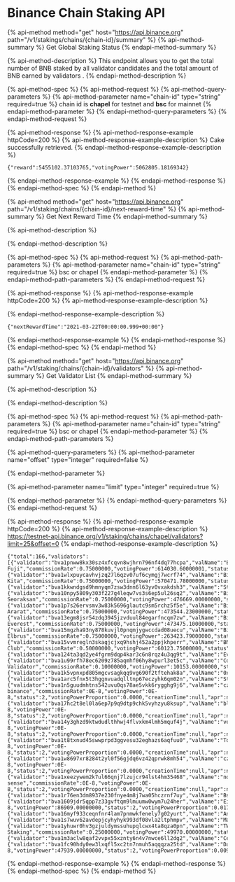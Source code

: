# Binance Chain Staking API

{% api-method method="get" host="https://api.binance.org" path="/v1/stakings/chains/{chain-id}/summary" %}
{% api-method-summary %}
Get Global Staking Status
{% endapi-method-summary %}

{% api-method-description %}
This endpoint allows you to get the total number of BNB staked by all validator candidates and the total amount of BNB earned by validators .
{% endapi-method-description %}

{% api-method-spec %}
{% api-method-request %}
{% api-method-query-parameters %}
{% api-method-parameter name="chain-id" type="string" required=true %}
chain id is **chapel** for testnet and **bsc** for mainnet
{% endapi-method-parameter %}
{% endapi-method-query-parameters %}
{% endapi-method-request %}

{% api-method-response %}
{% api-method-response-example httpCode=200 %}
{% api-method-response-example-description %}
Cake successfully retrieved.
{% endapi-method-response-example-description %}

```
{"reward":5455102.37103765,"votingPower":5062805.18169342}
```
{% endapi-method-response-example %}
{% endapi-method-response %}
{% endapi-method-spec %}
{% endapi-method %}

{% api-method method="get" host="https://api.binance.org" path="/v1/staking/chains/{chain-id}/next-reward-time" %}
{% api-method-summary %}
Get Next Reward Time
{% endapi-method-summary %}

{% api-method-description %}

{% endapi-method-description %}

{% api-method-spec %}
{% api-method-request %}
{% api-method-path-parameters %}
{% api-method-parameter name="chain-id" type="string" required=true %}
bsc or chapel
{% endapi-method-parameter %}
{% endapi-method-path-parameters %}
{% endapi-method-request %}

{% api-method-response %}
{% api-method-response-example httpCode=200 %}
{% api-method-response-example-description %}

{% endapi-method-response-example-description %}

```
{"nextRewardTime":"2021-03-22T00:00:00.999+00:00"}
```
{% endapi-method-response-example %}
{% endapi-method-response %}
{% endapi-method-spec %}
{% endapi-method %}

{% api-method method="get" host="https://api.binance.org" path="/v1/staking/chains/{chain-id}/validators" %}
{% api-method-summary %}
Get Validator List
{% endapi-method-summary %}

{% api-method-description %}

{% endapi-method-description %}

{% api-method-spec %}
{% api-method-request %}
{% api-method-path-parameters %}
{% api-method-parameter name="chain-id" type="string" required=true %}
bsc or chapel
{% endapi-method-parameter %}
{% endapi-method-path-parameters %}

{% api-method-query-parameters %}
{% api-method-parameter name="offset" type="integer" required=false %}

{% endapi-method-parameter %}

{% api-method-parameter name="limit" type="integer" required=true %}

{% endapi-method-parameter %}
{% endapi-method-query-parameters %}
{% endapi-method-request %}

{% api-method-response %}
{% api-method-response-example httpCode=200 %}
{% api-method-response-example-description %}
https://testnet-api.binance.org/v1/staking/chains/chapel/validators?limit=25&offset=0
{% endapi-method-response-example-description %}

```
{"total":166,"validators":[{"validator":"bva1pnww8kx30sz4xfcqvn8wjhrn796nf4dq77hcpa","valName":"Binance-Fuji","commissionRate":0.75000000,"votingPower":614030.60000001,"status":0,"votingPowerProportion":0.1213,"creationTime":null,"apr":0.00540000,"logoUrl":null,"delegatorNum":null},{"validator":"bva1wlxpuycavhvjzq27l6qzv07uf6cymgj7wcrf74","valName":"Binance-Kita","commissionRate":0.75000000,"votingPower":570471.78000000,"status":0,"votingPowerProportion":0.1127,"creationTime":null,"apr":0.00590000,"logoUrl":null,"delegatorNum":null},{"validator":"bva1kkwndgsd9hmnyqm7zsw3dnn6l63yv0vxakdsh3","valName":"StakeFun","commissionRate":0.25000000,"votingPower":500035.00000000,"status":0,"votingPowerProportion":0.0988,"creationTime":1615790212000,"apr":0.01880000,"logoUrl":null,"delegatorNum":null},{"validator":"bva10npy5809y303f227g4leqw7vs3s6ep5ul26sq2","valName":"Binance-Seoraksan","commissionRate":0.75000000,"votingPower":476669.00000000,"status":0,"votingPowerProportion":0.0942,"creationTime":null,"apr":0.00730000,"logoUrl":null,"delegatorNum":null},{"validator":"bva1p7s26ervsmv3w83k5696glautc9sm5rchz5f5e","valName":"Binance-Ararat","commissionRate":0.75000000,"votingPower":473544.23000000,"status":0,"votingPowerProportion":0.0935,"creationTime":null,"apr":0.00740000,"logoUrl":null,"delegatorNum":null},{"validator":"bva13egm8jsr54zdq3945jzvduul84egarfncqm7zw","valName":"Binance-Everest","commissionRate":0.75000000,"votingPower":473475.10000000,"status":0,"votingPowerProportion":0.0935,"creationTime":null,"apr":0.00640000,"logoUrl":null,"delegatorNum":null},{"validator":"bva15mgzha93ny878kuvjl0pnqmjygwccdad08uecu","valName":"Binance-Elbrus","commissionRate":0.75000000,"votingPower":263423.79000000,"status":0,"votingPowerProportion":0.0520,"creationTime":null,"apr":0.01380000,"logoUrl":null,"delegatorNum":null},{"validator":"bva15vvmregln3skagjcjxq9hshj452a2ppjkhperr","valName":"BNB48 Club","commissionRate":0.50000000,"votingPower":60123.75000000,"status":0,"votingPowerProportion":0.0119,"creationTime":null,"apr":0.09530000,"logoUrl":null,"delegatorNum":null},{"validator":"bva124ta3qd2ye4fgrm9dqp4kar3c6n8rqz4u3qg9t","valName":"Everstake_one","commissionRate":0.74000000,"votingPower":21951.00000000,"status":0,"votingPowerProportion":0.0043,"creationTime":null,"apr":0.12550000,"logoUrl":null,"delegatorNum":null},{"validator":"bva1u99rfh78ec6209z785aqmhf06hy8wpurl3et5c","valName":"Cosmic Validator","commissionRate":0.10000000,"votingPower":10153.00000000,"status":0,"votingPowerProportion":0.0020,"creationTime":1615465822000,"apr":1.12030000,"logoUrl":null,"delegatorNum":null},{"validator":"bva1k5vpnxpd805mgcvsagkqq9vg690f2tftehak8a","valName":"0x2VEV","commissionRate":0.10000000,"votingPower":10135.00000000,"status":1,"votingPowerProportion":0.0020,"creationTime":null,"apr":null,"logoUrl":null,"delegatorNum":null},{"validator":"bva1arc5fnx5t3hggnvuadqlltnp67eczyhk6qm02n","valName":"Staking4All","commissionRate":0.10000000,"votingPower":10132.00000000,"status":2,"votingPowerProportion":0.0020,"creationTime":null,"apr":1.11920000,"logoUrl":null,"delegatorNum":null},{"validator":"bva1n5guudmhtns542uvu0qs78ae5vkk6rygghg9j6","valName":"cz-binance","commissionRate":0E-8,"votingPower":0E-8,"status":2,"votingPowerProportion":0.0000,"creationTime":null,"apr":null,"logoUrl":null,"delegatorNum":null},{"validator":"bva17hc2t8el0la6ep7p9q9dtp9chk5vyhzyu8ksup","valName":"blablabla","commissionRate":0E-8,"votingPower":0E-8,"status":2,"votingPowerProportion":0.0000,"creationTime":null,"apr":null,"logoUrl":null,"delegatorNum":null},{"validator":"bva14y3ghzd9ktwdudlthhwj4flvxkm4lmh5mquf4j","valName":"verysoon","commissionRate":0E-8,"votingPower":0E-8,"status":2,"votingPowerProportion":0.0000,"creationTime":null,"apr":null,"logoUrl":null,"delegatorNum":null},{"validator":"bva1t8txnud45swwprpd3ggvesu32eghazs6aqfuu0","valName":"TodayClassroomMay","commissionRate":0E-8,"votingPower":0E-8,"status":2,"votingPowerProportion":0.0000,"creationTime":null,"apr":null,"logoUrl":null,"delegatorNum":null},{"validator":"bva1w8697xr8284t2yl0f56gjdq6vz42qprwk8mh54","valName":"cz@binance","commissionRate":0E-8,"votingPower":0E-8,"status":2,"votingPowerProportion":0.0000,"creationTime":null,"apr":null,"logoUrl":null,"delegatorNum":null},{"validator":"bva1xeezywem2k7ul66qnj7lzujcr94lst4hm35468","valName":"non-sense","commissionRate":0E-8,"votingPower":0E-8,"status":2,"votingPowerProportion":0.0000,"creationTime":null,"apr":null,"logoUrl":null,"delegatorNum":null},{"validator":"bva1r76en3dm8937e230fnye4m8j7wa05hczrnf7uy","valName":"BscScan","commissionRate":0.25000000,"votingPower":149970.00000000,"status":2,"votingPowerProportion":0.0296,"creationTime":null,"apr":null,"logoUrl":null,"delegatorNum":null},{"validator":"bva1609jdr5qpp7z33gvftqm9lmuumw0wym7u24her","valName":"EigenEisen","commissionRate":0E-8,"votingPower":86909.00000000,"status":2,"votingPowerProportion":0.0172,"creationTime":null,"apr":null,"logoUrl":null,"delegatorNum":null},{"validator":"bva16myf933ceqnfnr4lam7pnmwkfenely7g02yurt","valName":"AnkrValidator","commissionRate":0.10000000,"votingPower":67128.79389341,"status":2,"votingPowerProportion":0.0133,"creationTime":null,"apr":null,"logoUrl":null,"delegatorNum":null},{"validator":"bva1s7wuv62avdepjcyhyhyk993df08vla2ltphmpv","valName":"MathWallet","commissionRate":0.25000000,"votingPower":49970.00000000,"status":2,"votingPowerProportion":0.0099,"creationTime":null,"apr":null,"logoUrl":null,"delegatorNum":null},{"validator":"bva1yhuwr0hv3gzjuldymssuhupqlcwx4ta8qza0pn","valName":"TW Staking","commissionRate":0.25000000,"votingPower":49970.00000000,"status":2,"votingPowerProportion":0.0099,"creationTime":null,"apr":null,"logoUrl":null,"delegatorNum":null},{"validator":"bva1m3aclw8qaf2vvpx55xznty6n4v7nwce6ll2dg2","valName":"CertiK","commissionRate":0.25000000,"votingPower":49970.00000000,"status":2,"votingPowerProportion":0.0099,"creationTime":null,"apr":null,"logoUrl":null,"delegatorNum":null},{"validator":"bva1fc90hdy0ew3lxqfl5xc2tn7nmuh5aqqqza25td","valName":"DareDandelion","commissionRate":0E-8,"votingPower":47939.00000000,"status":2,"votingPowerProportion":0.0095,"creationTime":null,"apr":null,"logoUrl":null,"delegatorNum":null}]}
```
{% endapi-method-response-example %}
{% endapi-method-response %}
{% endapi-method-spec %}
{% endapi-method %}

